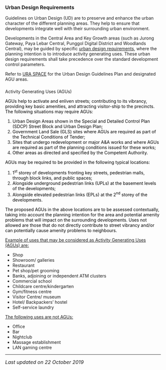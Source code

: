 ### Urban Design Requirements

Guidelines on Urban Design (UD) are to preserve and enhance the urban
character of the different planning areas. They help to ensure that
developments integrate well with their surrounding urban environment.

Developments in the Central Area and Key Growth areas (such as Jurong
Gateway, Paya Lebar Central, Punggol Digital District and Woodlands
Central), may be guided by specific
<a href="https://www.ura.gov.sg/Corporate/Guidelines/Urban-Design"
target="_blank">urban design requirements</a>, where the planning
intention is to introduce activity generating uses. These urban design
requirements shall take precedence over the standard development control
parameters.

Refer to <a
href="https://www.ura.gov.sg/Corporate/Guidelines/Urban-Design/URA-SPACE/UD-URA-SPACE"
target="_blank">URA SPACE</a><span style="color: red;"> </span>for the
Urban Design Guidelines Plan and designated AGU areas.

### 

<a href="#AGUs" class="collapsible collapsed"
data-toggle="collapse"></a>

Activity Generating Uses (AGUs)

<span style="color: black;">AGUs help to activate and enliven streets;
contributing to its vibrancy, providing key basic amenities, and
attracting visitor-ship to the precincts. The following situations may
require AGUs:</span>

1.  <span style="color: black;">Urban Design Areas shown in the Special
    and Detailed Control Plan (SDCP) Street Block and Urban Design
    Plan;</span>
2.  <span style="color: black;">Government Land Sale (GLS) sites where
    AGUs are required as part of the Technical Conditions of Tender;
    </span>
3.  <span style="color: black;">Sites that undergo redevelopment or
    major A&A works and where AGUs are required as part of the planning
    conditions issued for these works; </span>
4.  <span style="color: black;">Other areas as directed and specified by
    the Competent Authority.</span>

<span style="color: black;">AGUs may be required to be provided in the
following typical locations:</span>

1.  <span style="color: black;">1<sup>st</sup> storey of developments
    fronting key streets, pedestrian malls, through block links, and
    public spaces;</span>
2.  <span style="color: black;">Alongside underground pedestrian links
    (UPLs) at the basement levels of the developments; </span>
3.  <span style="color: black;">Alongside elevated pedestrian links
    (EPLs) at the 2<sup>nd</sup> storey of the developments.</span>

<span style="color: black;">The proposed AGUs in the above locations are
to be assessed contextually, taking into account the planning intention
for the area and potential amenity problems that will impact on the
surrounding developments. Uses not allowed are those that do not
directly contribute to street vibrancy and/or can potentially cause
amenity problems to neighbours.</span>

<span style="text-decoration: underline;">Example of uses that may be
considered as Activity Generating Uses (AGUs) are:</span>

-   Shop
-   Showroom/ galleries 
-   Restaurant
-   Pet shop/pet grooming
-   Banks, adjoining or independent ATM clusters
-   Commercial school
-   Childcare centre/kindergarten
-   Gym/fitness centre
-   Visitor Centre/ museum
-   Hotel/ Backpackers’ hostel
-   Self-service laundry

<span style="text-decoration: underline;">The following uses are not
AGUs:</span>

-   Office
-   Bar
-   Nightclub
-   Massage establishment
-   LAN gaming centre

------------------------------------------------------------------------

*<span style="font-size: 16px;">Last updated on 22 October 2019</span>*
